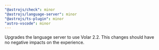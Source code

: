 ```yaml
---
"@astrojs/check": minor
"@astrojs/language-server": minor
"@astrojs/ts-plugin": minor
"astro-vscode": minor
---
```


Upgrades the language server to use Volar 2.2. This changes should have no negative impacts on the experience.
